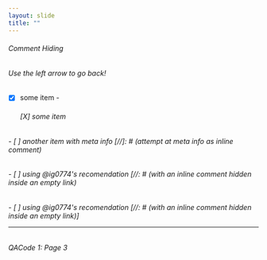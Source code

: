 ```yaml
---
layout: slide
title: ""
---
```

###### Comment Hiding
###### Use the left arrow to go back!
- [x] some item
-<H6>[X] some item
<H6>- [ ] another item with meta info [//]: # (attempt at meta info as inline comment)
<H6>- [ ] using @ig0774's recomendation [//: # (with an inline comment hidden inside an empty link)
<H6>- [ ] using @ig0774's recomendation [//: # (with an inline comment hidden inside an empty link)]

[//]: # (This may be the most platform independent comment)
[//]: # (https://stackoverflow.com/questions/4823468/comments-in-markdown)
[//]: # (and another comment down here too using the empty link method)
<hr>
<H6> QACode 1: Page 3
